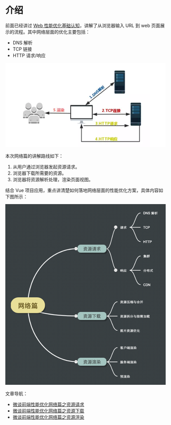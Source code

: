 # 介绍

前面已经讲过 [Web 性能优化基础认知](../concept/README.md)，讲解了从浏览器输入 URL 到 web 页面展示的流程。其中网络层面的优化主要包括：
- DNS 解析
- TCP 链接
- HTTP 请求/响应

![browser-server](../.vuepress/public/assets/2020-05-02-11-27-22-client2server-1.png)

本次网络篇的讲解路线如下：
1. 从用户通过浏览器发起资源请求。
2. 浏览器下载所需要的资源。
3. 浏览器将资源解析处理，渲染页面视图。

结合 Vue 项目应用，重点讲清楚如何落地网络层面的性能优化方案，具体内容如下图所示：

![](../.vuepress/public/assets/network-outline.png)

文章导航：
- [微谈前端性能优化网络篇之资源请求](./request.md)
- [微谈前端性能优化网络篇之资源下载](./download.md)
- [微谈前端性能优化网络篇之资源渲染](./render.md)

<!-- 
- 详细说下网络层面涉及到一些知识点，包括 DNS、HTTP 一些关键字段、TCP 连接（keep-lives）、http2 参考 vite 的实现
- 实战例子
  - 大文件下载优化
  - 在线查看文件优化 -->
<!-- find 查询性能优化，把 css、image 排除。

我们在爬取网站的时候, 一般比较关心网站的加载速度, 而限制加载速度的大多数是静态文件, 包括 css, font, image. 为了优化爬虫性能, 我们需要阻止浏览器加载这些不必要的文件, 这可以通过对请求进行拦截来实现。 -->
  <!-- - 采用脚手架压缩 cli
- 对问题的根源有所了解，了解这些工具到底解决什么问题，怎么解决的。 -->
